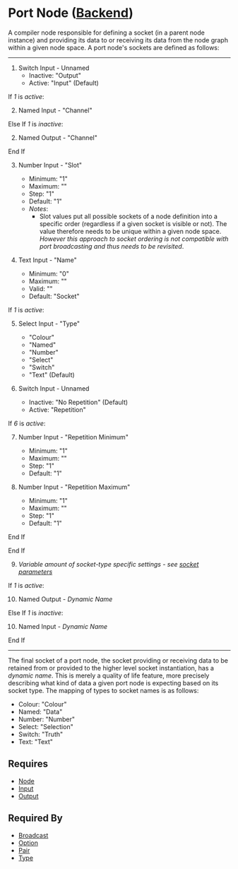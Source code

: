 # Port Node ([Backend](../../backend.md))

A compiler node responsible for defining a socket (in a parent node instance) and providing its data to or receiving its data from the node graph within a given node space. A port node's sockets are defined as follows:

___

1. Switch Input - Unnamed<br>
    - Inactive: "Output"
    - Active: "Input" (Default)

If *1* is *active*:<br>

2. Named Input - "Channel"

Else If *1* is *inactive*:<br>

2. Named Output - "Channel"

End If

3. Number Input - "Slot"<br>
    - Minimum: "1"
    - Maximum: ""
    - Step: "1"
    - Default: "1"
    - *Notes*:
        - Slot values put all possible sockets of a node definition into a specific order (regardless if a given socket is visible or not). The value therefore needs to be unique within a given node space. *However this approach to socket ordering is not compatible with port broadcasting and thus needs to be revisited*.

4. Text Input - "Name"<br>
    - Minimum: "0"
    - Maximum: ""
    - Valid: ""
    - Default: "Socket"

If *1* is *active*:<br>

5. Select Input - "Type"<br>
    - "Colour"
    - "Named"
    - "Number"
    - "Select"
    - "Switch"
    - "Text" (Default)

6. Switch Input - Unnamed<br>
    - Inactive: "No Repetition" (Default)
    - Active: "Repetition"

If *6* is *active*:<br>

7. Number Input - "Repetition Minimum"
    - Minimum: "1"
    - Maximum: ""
    - Step: "1"
    - Default: "1"

8. Number Input - "Repetition Maximum"
    - Minimum: "1"
    - Maximum: ""
    - Step: "1"
    - Default: "1"

End If

End If

9. *Variable amount of socket-type specific settings - see [socket parameters](../socket_parameters.md)*

If *1* is *active*:<br>

10. Named Output - *Dynamic Name*

Else If *1* is *inactive*:<br>

10. Named Input - *Dynamic Name*

End If

___

The final socket of a port node, the socket providing or receiving data to be retained from or provided to the higher level socket instantiation, has a *dynamic name*. This is merely a quality of life feature, more precisely describing what kind of data a given port node is expecting based on its socket type. The mapping of types to socket names is as follows:

- Colour: "Colour"
- Named: "Data"
- Number: "Number"
- Select: "Selection"
- Switch: "Truth"
- Text: "Text"

## Requires

- [Node](../node.md)
- [Input](./input.md)
- [Output](./output.md)

## Required By

- [Broadcast](./broadcast.md)
- [Option](./option.md)
- [Pair](./pair.md)
- [Type](./type.md)
